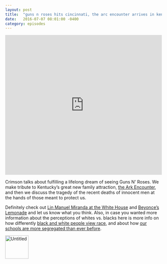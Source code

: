 ```yaml
---
layout: post
title:  "guns n roses hits cincinnati, the arc encounter arrives in kentucky, and we discuss the recent deaths of innocent men at the hands of those meant to protect us."
date:   2016-07-07 08:01:00 -0400
category: episodes
---
```

<iframe width="100%" height="450" scrolling="no" frameborder="no" src="https://w.soundcloud.com/player/?url=https%3A//api.soundcloud.com/tracks/272680701&amp;auto_play=false&amp;hide_related=false&amp;show_comments=true&amp;show_user=true&amp;show_reposts=false&amp;visual=true"></iframe>

Crimson talks about fulfilling a lifelong dream of seeing Guns N' Roses. We make tribute to Kentucky’s great new family attraction, [the Ark Encounter](http://www.cbsnews.com/news/ark-encounter-noahs-ark-theme-park-got-18-million-in-kentucky-state-tax-incentives/),  and then we discuss the tragedy of the recent deaths of innocent men at the hands of those meant to protect us.

Definitely check out [Lin Manuel Miranda at the White House](https://www.youtube.com/watch?v=E8_ARd4oKiI) and [Beyonce’s Lemonade](http://www.beyonce.com/album/lemonade-visual-album/) and let us know what you think. Also, in case you wanted more information about the perceptions of whites vs. blacks here is more info on how differently [black and white people view race](http://www.huffingtonpost.com/entry/6-eye-opening-facts-about-how-differently-black-and-white-people-view-race_us_5773f678e4b0eb90355d1234), and about how [our schools are more segregated than ever before](https://www.washingtonpost.com/news/answer-sheet/wp/2013/08/29/report-public-schools-more-segregated-now-than-40-years-ago/
).


<a data-flickr-embed="true"  href="https://www.flickr.com/photos/crimsonrhoads/28128479086/in/datetaken/" title="Untitled"><img src="https://c7.staticflickr.com/8/7532/28128479086_7a63066cba_s.jpg" width="75" height="75" alt="Untitled"></a><script async src="//embedr.flickr.com/assets/client-code.js" charset="utf-8"></script>



